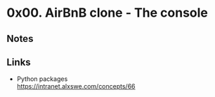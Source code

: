 # 0x00. AirBnB clone - The console
## Notes  
## Links 
+ Python packages  
https://intranet.alxswe.com/concepts/66  

